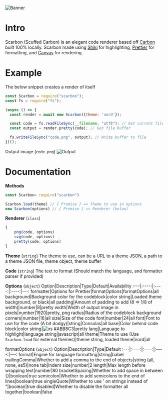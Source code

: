 ![Banner](https://cdn.discordapp.com/attachments/796997555752796184/838899161402310673/code.png)

# Intro
Scarbon (Scuffed Carbon) is an elegant code renderer based off [Carbon](https://carbon.now.sh/) built 100% locally. Scarbon made using [Shiki](https://shiki.matsu.io/) for highlighting, [Prettier](https://prettier.io/) for formatting, and [Canvas](https://www.npmjs.com/package/canvas) for rendering.

# Example
The below snippet creates a render of itself
```js
const Scarbon = require("scarbon");
const fs = require("fs");

(async () => {
  const render = await new Scarbon({theme: 'nord'});

  const code = fs.readFileSync(__filename, "utf8"); // Get current file contents
  const output = render.pretty(code); // Get file buffer

  fs.writeFileSync("code.png", output); // Write buffer to file
})();
```
Output image (`code.png`)
![Output](https://cdn.discordapp.com/attachments/796997555752796184/838913659073331240/code.png)
# Documentation
**Methods**
```js
const Scarbon= require("scarbon")

Scarbon.load(theme) // { Promise } => Theme to use in options
new Scarbon(options) // { Promise } => Renderer (below)
```

**Renderer** (`class`)
```js
{
	png(code, options)
	svg(code, options)
	pretty(code, options)
}
```

**Theme** (`string`)
The theme to use, can be a URL to a theme JSON, a path to a theme JSON file, theme object,  theme buffer

**Code** (`string`)
The text to format (Should match the language, and formatter parser if provided)

**Options** (`object`)
Option|Description|Type|Default|Availability
:---|:----:|:----:|:----:|---:
formatter|Options for Prettier|formatOptions|formatOptions|all
background|Background color for the codeblock|color string|Loaded theme background, or black|all
padding|Amount of padding to add (8 => 1/8 of width)|number|8|pretty
width|Width of output image in pixels|number|1920|pretty, png
radius|Radius of the codeblock background corners|number|16|all
size|Size of the code font|number|24|all
font|Font to use for the code (A bit dodgy)|string|Consolas|all
base|Color behind code block|color string|![xs](https://singlecolorimage.com/get/abb8c3/20x20) #ABB8C3|pretty
lang|Language to highlight|language string|javascript|all
theme|Theme to use (Use `Scarbon.load` for external themes)|theme string, loaded theme|nord|all

formatOptions (`object`)
Option|Description|Type|Default
:---|:----:|:----:|:----:|---:
format|Engine for language formatting|string|babel
trailingComma|Whether to add a comma to the end of objects|string (all, none, es5)|none
tab|Indent size|number|2
length|Max length before wrapping text|number|80
bracketSpacing|Whether to add space in between {}|boolean|true
semicolon|Whether to add semicolons to the end of lines|boolean|true
singleQuote|Whether to use ' on strings instead of "|boolean|true
disabled|Whether to disable the formatter all together|boolean|false